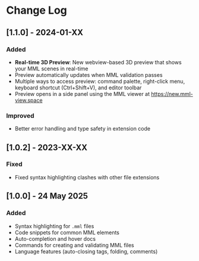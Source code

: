 # Change Log

## [1.1.0] - 2024-01-XX

### Added
- **Real-time 3D Preview**: New webview-based 3D preview that shows your MML scenes in real-time
- Preview automatically updates when MML validation passes
- Multiple ways to access preview: command palette, right-click menu, keyboard shortcut (Ctrl+Shift+V), and editor toolbar
- Preview opens in a side panel using the MML viewer at https://new.mml-view.space

### Improved
- Better error handling and type safety in extension code

## [1.0.2] - 2023-XX-XX

### Fixed
- Fixed syntax highlighting clashes with other file extensions

## [1.0.0] - 24 May 2025

### Added
- Syntax highlighting for `.mml` files
- Code snippets for common MML elements
- Auto-completion and hover docs
- Commands for creating and validating MML files
- Language features (auto-closing tags, folding, comments) 